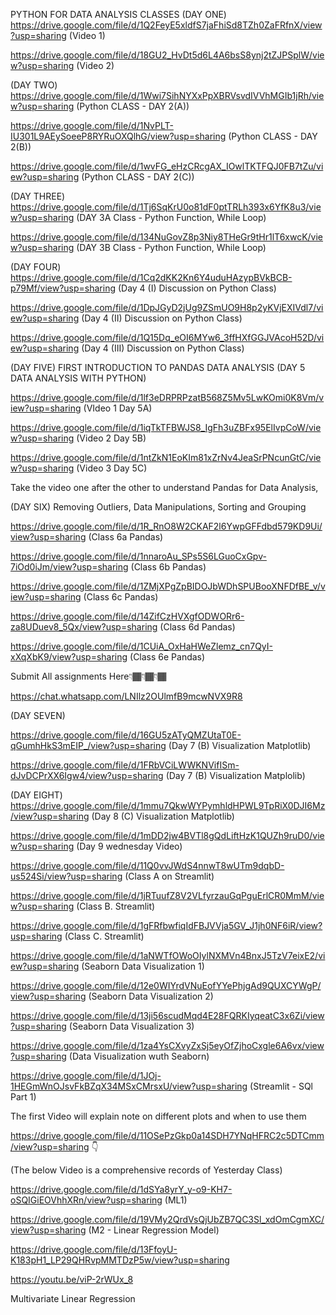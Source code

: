 PYTHON FOR DATA ANALYSIS CLASSES
(DAY ONE)
https://drive.google.com/file/d/1Q2FeyE5xldfS7jaFhiSd8TZh0ZaFRfnX/view?usp=sharing (Video 1)

https://drive.google.com/file/d/18GU2_HvDt5d6L4A6bsS8ynj2tZJPSplW/view?usp=sharing (Video 2)

(DAY TWO)
https://drive.google.com/file/d/1Wwi7SihNYXxPpXBRVsvdIVVhMGIb1jRh/view?usp=sharing (Python CLASS - DAY 2(A))

https://drive.google.com/file/d/1NvPLT-IU301L9AEySoeeP8RYRuOXQlhG/view?usp=sharing (Python CLASS - DAY 2(B))

https://drive.google.com/file/d/1wvFG_eHzCRcgAX_IOwlTKTFQJ0FB7tZu/view?usp=sharing  (Python CLASS - DAY 2(C))

(DAY THREE)
https://drive.google.com/file/d/1Tj6SqKrU0o81dF0ptTRLh393x6YfK8u3/view?usp=sharing (DAY 3A Class - Python Function, While Loop)

https://drive.google.com/file/d/134NuGovZ8p3Niy8THeGr9tHr1lT6xwcK/view?usp=sharing  (DAY 3B Class - Python Function, While Loop)

(DAY FOUR)
https://drive.google.com/file/d/1Cq2dKK2Kn6Y4uduHAzypBVkBCB-p79Mf/view?usp=sharing (Day 4 (I) Discussion on Python Class)

https://drive.google.com/file/d/1DpJGyD2jUg9ZSmUO9H8p2yKVjEXIVdl7/view?usp=sharing (Day 4 (II) Discussion on Python Class)

https://drive.google.com/file/d/1Q15Dq_eOI6MYw6_3ffHXfGGJVAcoH52D/view?usp=sharing (Day 4 (III) Discussion on Python Class)

(DAY FIVE)
FIRST INTRODUCTION TO PANDAS DATA ANALYSIS (DAY 5 DATA ANALYSIS WITH PYTHON)

https://drive.google.com/file/d/1lf3eDRPRPzatB568Z5Mv5LwKOmi0K8Vm/view?usp=sharing (VIdeo 1 Day 5A)

https://drive.google.com/file/d/1iqTkTFBWJS8_IgFh3uZBFx95ElIvpCoW/view?usp=sharing (Video 2 Day 5B)

https://drive.google.com/file/d/1ntZkN1EoKIm81xZrNv4JeaSrPNcunGtC/view?usp=sharing (Video 3 Day 5C)

Take the video one after the other to understand Pandas for Data Analysis,

(DAY SIX)
 Removing Outliers, Data Manipulations, Sorting and Grouping

https://drive.google.com/file/d/1R_RnO8W2CKAF2l6YwpGFFdbd579KD9Ui/view?usp=sharing (Class 6a Pandas)

https://drive.google.com/file/d/1nnaroAu_SPs5S6LGuoCxGpv-7iOd0iJm/view?usp=sharing (Class 6b Pandas)

https://drive.google.com/file/d/1ZMjXPgZpBIDOJbWDhSPUBooXNFDfBE_v/view?usp=sharing  (Class 6c Pandas)

https://drive.google.com/file/d/14ZifCzHVXgfODWORr6-za8UDuev8_5Qx/view?usp=sharing  (Class 6d Pandas)

https://drive.google.com/file/d/1CUiA_OxHaHWeZlemz_cn7QyI-xXqXbK9/view?usp=sharing (Class 6e Pandas)

Submit All assignments Here👇🏾👇🏾👇🏾

https://chat.whatsapp.com/LNIlz2OUlmfB9mcwNVX9R8

(DAY SEVEN)

https://drive.google.com/file/d/16GU5zATyQMZUtaT0E-qGumhHkS3mEIP_/view?usp=sharing   (Day 7 (B) Visualization Matplotlib)

https://drive.google.com/file/d/1FRbVCiLWWKNVifISm-dJvDCPrXX6Igw4/view?usp=sharing  (Day 7 (B) Visualization Matplolib)

(DAY EIGHT)
https://drive.google.com/file/d/1mmu7QkwWYPymhldHPWL9TpRiX0DJI6Mz/view?usp=sharing (Day 8 (C) Visualization Matplotlib)

https://drive.google.com/file/d/1mDD2jw4BVTl8gQdLiftHzK1QUZh9ruD0/view?usp=sharing
(Day 9 wednesday Video)

https://drive.google.com/file/d/11Q0vvJWdS4nnwT8wUTm9dqbD-us524Si/view?usp=sharing (Class A on Streamlit)

https://drive.google.com/file/d/1jRTuufZ8V2VLfyrzauGqPguErlCR0MmM/view?usp=sharing (Class B. Streamlit)

https://drive.google.com/file/d/1gFRfbwfiqIdFBJVVja5GV_J1jh0NF6iR/view?usp=sharing (Class C. Streamlit)

https://drive.google.com/file/d/1aNWTfOWoOIylNXMVn4BnxJ5TzV7eixE2/view?usp=sharing (Seaborn Data Visualization 1)

https://drive.google.com/file/d/12e0WIYrdVNuEofYYePhjgAd9QUXCYWgP/view?usp=sharing  (Seaborn Data Visualization 2)

https://drive.google.com/file/d/13ji56scudMqd4E28FQRKIyqeatC3x6Zi/view?usp=sharing  (Seaborn Data Visualization 3)

https://drive.google.com/file/d/1za4YsCXvyZxSj5eyOfZjhoCxgle6A6vx/view?usp=sharing   (Data Visualization wuth Seaborn)

https://drive.google.com/file/d/1JOj-1HEGmWnOJsvFkBZqX34MSxCMrsxU/view?usp=sharing (Streamlit -  SQl Part 1)

The first Video will explain note on different plots and when to use them

https://drive.google.com/file/d/11OSePzGkp0a14SDH7YNqHFRC2c5DTCmm/view?usp=sharing 
👇

(The below Video is a comprehensive records of Yesterday Class)

https://drive.google.com/file/d/1dSYa8yrY_y-o9-KH7-oSQIGiEOVhhXRn/view?usp=sharing  (ML1)

https://drive.google.com/file/d/19VMy2QrdVsQjUbZB7QC3Sl_xdOmCgmXC/view?usp=sharing  (M2 - Linear Regression Model)

https://drive.google.com/file/d/13FfoyU-K183pH1_LP29QHRvpMMTDzP5w/view?usp=sharing

https://youtu.be/viP-2rWUx_8

Multivariate Linear Regression
